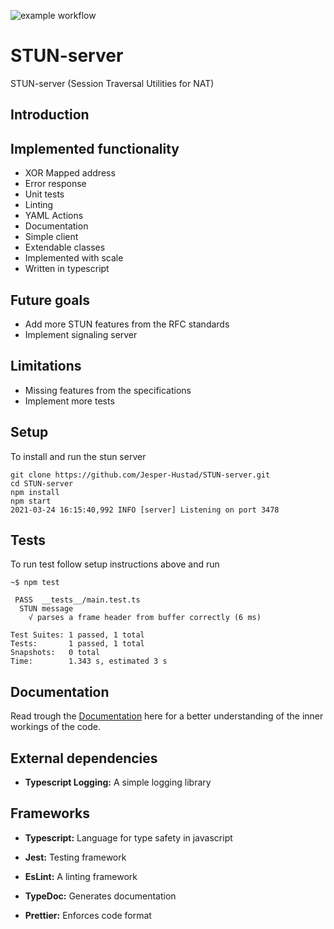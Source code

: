 ![example workflow](https://github.com/Jesper-Hustad/STUN-server/actions/workflows/main.yml/badge.svg)
# STUN-server

STUN-server (Session Traversal Utilities for NAT)

## Introduction

<!-- You can test the STUN server that is running live at `stun:stun.jesperhustad.com:3478` with [this website](https://webrtc.github.io/samples/src/content/peerconnection/trickle-ice/) by the Google/WebRTC foundation.

There is a simple demo client i made you can see it working [here](https://jesper-hustad.github.io/STUN-server/client/index.html) -->



## Implemented functionality
- XOR Mapped address
- Error response 
- Unit tests
- Linting
- YAML Actions
- Documentation
- Simple client
- Extendable classes
- Implemented with scale 
- Written in typescript


## Future goals
- Add more STUN features from the RFC standards
- Implement signaling server


## Limitations
- Missing features from the specifications
- Implement more tests


## Setup
To install and run the stun server
```
git clone https://github.com/Jesper-Hustad/STUN-server.git
cd STUN-server
npm install
npm start
2021-03-24 16:15:40,992 INFO [server] Listening on port 3478
```

## Tests
To run test follow setup instructions above and run
```
~$ npm test

 PASS  __tests__/main.test.ts
  STUN message
    √ parses a frame header from buffer correctly (6 ms)

Test Suites: 1 passed, 1 total
Tests:       1 passed, 1 total
Snapshots:   0 total
Time:        1.343 s, estimated 3 s
```



## Documentation
Read trough the [Documentation](https://jesper-hustad.github.io/STUN-server/docs/index.html) here for a better understanding of the inner workings of the code.


## External dependencies

- **Typescript Logging:** A simple logging library

## Frameworks

- **Typescript:** Language for type safety in javascript

- **Jest:** Testing framework

- **EsLint:** A linting framework

- **TypeDoc:** Generates documentation 

- **Prettier:** Enforces code format

